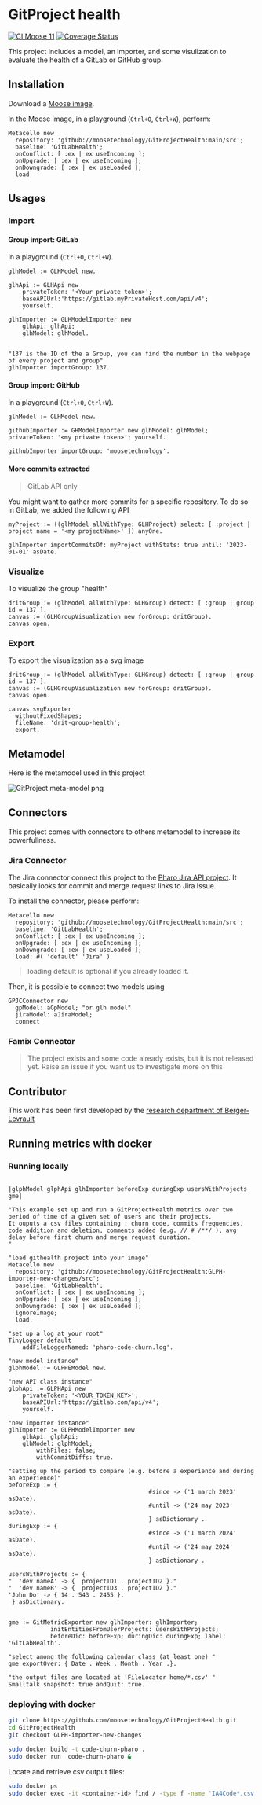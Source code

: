 # GitProject health

[![CI Moose 11](https://github.com/moosetechnology/GitProjectHealth/actions/workflows/ci-moose11.yml/badge.svg)](https://github.com/moosetechnology/GitProjectHealth/actions/workflows/ci-moose11.yml)
[![Coverage Status](https://coveralls.io/repos/github/moosetechnology/GitProjectHealth/badge.svg?branch=main)](https://coveralls.io/github/moosetechnology/GitProjectHealth?branch=main)


This project includes a model, an importer, and some visulization to evaluate the health of a GitLab or GitHub group.

## Installation

Download a [Moose image](https://modularmoose.org/moose-wiki/Beginners/InstallMoose).

In the Moose image, in a playground (`Ctrl+O`, `Ctrl+W`), perform:

```st
Metacello new
  repository: 'github://moosetechnology/GitProjectHealth:main/src';
  baseline: 'GitLabHealth';
  onConflict: [ :ex | ex useIncoming ];
  onUpgrade: [ :ex | ex useIncoming ];
  onDowngrade: [ :ex | ex useLoaded ];
  load
```

## Usages

### Import

#### Group import: GitLab

In a playground (`Ctrl+O`, `Ctrl+W`).

```st
glhModel := GLHModel new.

glhApi := GLHApi new
    privateToken: '<Your private token>';
    baseAPIUrl:'https://gitlab.myPrivateHost.com/api/v4';
    yourself.

glhImporter := GLHModelImporter new
    glhApi: glhApi;
    glhModel: glhModel.


"137 is the ID of the a Group, you can find the number in the webpage of every project and group"
glhImporter importGroup: 137.
```

#### Group import: GitHub

In a playground (`Ctrl+O`, `Ctrl+W`).

```st
glhModel := GLHModel new.

githubImporter := GHModelImporter new glhModel: glhModel; privateToken: '<my private token>'; yourself.

githubImporter importGroup: 'moosetechnology'.
```

#### More commits extracted

> GitLab API only

You might want to gather more commits for a specific repository.
To do so in GitLab, we added the following API

```st
myProject := ((glhModel allWithType: GLHProject) select: [ :project | project name = '<my projectName>' ]) anyOne.

glhImporter importCommitsOf: myProject withStats: true until: '2023-01-01' asDate.
```

### Visualize

To visualize the group "health"

```st
dritGroup := (glhModel allWithType: GLHGroup) detect: [ :group | group id = 137 ].
canvas := (GLHGroupVisualization new forGroup: dritGroup).
canvas open.
```

### Export

To export the visualization as a svg image

```st
dritGroup := (glhModel allWithType: GLHGroup) detect: [ :group | group id = 137 ].
canvas := (GLHGroupVisualization new forGroup: dritGroup).
canvas open.

canvas svgExporter
  withoutFixedShapes;
  fileName: 'drit-group-health';
  export.
```

## Metamodel

Here is the metamodel used in this project

![GitProject meta-model png](https://raw.githubusercontent.com/moosetechnology/GitProjectHealth/v1/doc/gitproject.png)

## Connectors

This project comes with connectors to others metamodel to increase its powerfullness.

### Jira Connector

The Jira connector connect this project to the [Pharo Jira API project](https://github.com/Evref-BL/Jira-Pharo-API).
It basically looks for commit and merge request links to Jira Issue.

To install the connector, please perform:

```st
Metacello new
  repository: 'github://moosetechnology/GitProjectHealth:main/src';
  baseline: 'GitLabHealth';
  onConflict: [ :ex | ex useIncoming ];
  onUpgrade: [ :ex | ex useIncoming ];
  onDowngrade: [ :ex | ex useLoaded ];
  load: #( 'default' 'Jira' )
```

> loading default is optional if you already loaded it.

Then, it is possible to connect two models using

```st
GPJCConnector new
  gpModel: aGpModel; "or glh model"
  jiraModel: aJiraModel;
  connect
```

### Famix Connector

> The project exists and some code already exists, but it is not released yet.
> Raise an issue if you want us to investigate more on this

## Contributor

This work has been first developed by the [research department of Berger-Levrault](https://www.research-bl.com/)

## Running metrics with docker

### Running locally

```smalltalk

|glphModel glphApi glhImporter beforeExp duringExp usersWithProjects gme|

"This example set up and run a GitProjectHealth metrics over two period of time of a given set of users and their projects.
It ouputs a csv files containing : churn code, commits frequencies, code addition and deletion, comments added (e.g. // # /**/ ), avg delay before first churn and merge request duration.
"

"load githealth project into your image"
Metacello new
  repository: 'github://moosetechnology/GitProjectHealth:GLPH-importer-new-changes/src';
  baseline: 'GitLabHealth';
  onConflict: [ :ex | ex useIncoming ];
  onUpgrade: [ :ex | ex useIncoming ];
  onDowngrade: [ :ex | ex useLoaded ];
  ignoreImage;
  load.

"set up a log at your root"
TinyLogger default
    addFileLoggerNamed: 'pharo-code-churn.log'.

"new model instance"
glphModel := GLPHEModel new.

"new API class instance"
glphApi := GLPHApi new
    privateToken: '<YOUR_TOKEN_KEY>';
    baseAPIUrl:'https://gitlab.com/api/v4';
    yourself.

"new importer instance"
glhImporter := GLPHModelImporter new
    glhApi: glphApi;
    glhModel: glphModel;
        withFiles: false;
        withCommitDiffs: true.

"setting up the period to compare (e.g. before a experience and during an experience)"
beforeExp := {
                                        #since -> ('1 march 2023' asDate).
                                        #until -> ('24 may 2023' asDate).
                                        } asDictionary .
duringExp := {
                                        #since -> ('1 march 2024' asDate).
                                        #until -> ('24 may 2024' asDate).
                                        } asDictionary .

usersWithProjects := {
"  'dev nameA' -> {  projectID1 . projectID2 }."
"  'dev nameB' -> {  projectID3 . projectID2 }."
'John Do' -> { 14 . 543 . 2455 }.
 } asDictionary.


gme := GitMetricExporter new glhImporter: glhImporter;
            initEntitiesFromUserProjects: usersWithProjects;
            beforeDic: beforeExp; duringDic: duringExp; label: 'GitLabHealth'.

"select among the following calendar class (at least one) "
gme exportOver: { Date . Week . Month . Year .}.

"the output files are located at 'FileLocator home/*.csv' "
Smalltalk snapshot: true andQuit: true.
```

### deploying with docker

```bash
git clone https://github.com/moosetechnology/GitProjectHealth.git
cd GitProjectHealth
git checkout GLPH-importer-new-changes

sudo docker build -t code-churn-pharo .
sudo docker run  code-churn-pharo &
```

Locate and retrieve csv output files:

```bash
sudo docker ps
sudo docker exec -it <container-id> find / -type f -name 'IA4Code*.csv' 2>/dev/null
```
